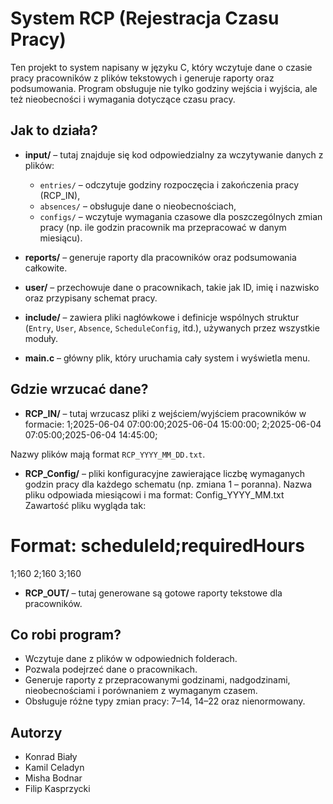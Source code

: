 # System RCP (Rejestracja Czasu Pracy)

Ten projekt to system napisany w języku C, który wczytuje dane o czasie pracy pracowników z plików tekstowych i generuje raporty oraz podsumowania. Program obsługuje nie tylko godziny wejścia i wyjścia, ale też nieobecności i wymagania dotyczące czasu pracy.

## Jak to działa?

- **input/** – tutaj znajduje się kod odpowiedzialny za
wczytywanie danych z plików:
  - `entries/` – odczytuje godziny rozpoczęcia i zakończenia pracy (RCP_IN),
  - `absences/` – obsługuje dane o nieobecnościach,
  - `configs/` – wczytuje wymagania czasowe dla poszczególnych zmian pracy (np. ile godzin pracownik ma przepracować w danym miesiącu).

- **reports/** – generuje raporty dla pracowników oraz podsumowania całkowite.

- **user/** – przechowuje dane o pracownikach, takie jak ID, imię i nazwisko oraz przypisany schemat pracy.

- **include/** – zawiera pliki nagłówkowe i definicje wspólnych struktur (`Entry`, `User`, `Absence`, `ScheduleConfig`, itd.), używanych przez wszystkie moduły.

- **main.c** – główny plik, który uruchamia cały system i wyświetla menu.

## Gdzie wrzucać dane?

- **RCP_IN/** – tutaj wrzucasz pliki z wejściem/wyjściem pracowników w formacie:
1;2025-06-04 07:00:00;2025-06-04 15:00:00;
2;2025-06-04 07:05:00;2025-06-04 14:45:00;

Nazwy plików mają format `RCP_YYYY_MM_DD.txt`.

- **RCP_Config/** – pliki konfiguracyjne zawierające liczbę wymaganych godzin pracy dla każdego schematu (np. zmiana 1 – poranna).
Nazwa pliku odpowiada miesiącowi i ma format: Config_YYYY_MM.txt
Zawartość pliku wygląda tak:

# Format: scheduleId;requiredHours
1;160
2;160
3;160

- **RCP_OUT/** – tutaj generowane są gotowe raporty tekstowe dla pracowników.

## Co robi program?

- Wczytuje dane z plików w odpowiednich folderach.
- Pozwala podejrzeć dane o pracownikach.
- Generuje raporty z przepracowanymi godzinami, nadgodzinami, nieobecnościami i porównaniem z wymaganym czasem.
- Obsługuje różne typy zmian pracy: 7–14, 14–22 oraz nienormowany.

## Autorzy

- Konrad Biały
- Kamil Celadyn
- Misha Bodnar
- Filip Kasprzycki
